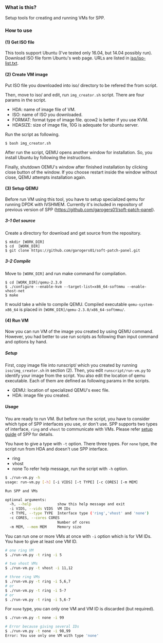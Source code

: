 ### What is this?

Setup tools for creating and running VMs for SPP.


### How to use

#### (1) Get ISO file

This tools support Ubuntu (I've tested only 16.04, but 14.04 possibly run).
Download ISO file form Ubuntu's web page.
URLs are listed in [iso/iso-list.txt](iso/README.md).


#### (2) Create VM image

Put ISO file you downloaded into iso/ directory to be refered
the from script.

Then, move to iso/ and edit, run `img_creator.sh` script.
There are four params in the script.
  - HDA: name of image file of VM.
  - ISO: name of ISO you downloaded.
  - FORMAT: format type of image file. qcow2 is better if you use KVM.
  - HDASIZE: size of image file, 10G is adequate for ubuntu server.

Run the script as following.

```
$ bash img_creator.sh
```

After run the script, QEMU opens another window for installation.
So, you install Ubuntu by following the instructions.

Finally, shutdown OEMU's window after finished installation by clicking close button of the window.
If you choose restart inside the window without close, QEMU attempts installation again.


#### (3) Setup QEMU

Before run VM using this tool, you have to setup specialized qemu
for running DPDK with IVSHMEM.
Currently it's included in repository of
previous version of SPP (https://github.com/garogers01/soft-patch-panel).

##### 3-1 Get source

Create a directory for download and get source from the repository.

```
$ mkdir [WORK_DIR]
$ cd  [WORK_DIR]
$ git clone https://github.com/garogers01/soft-patch-panel.git
```

##### 3-2 Compile

Move to `[WORK_DIR]` and run make command for compilation.

```
$ cd [WORK_DIR]/qemu-2.3.0
$ ./configure --enable-kvm --target-list=x86_64-softmmu --enable-vhost-net
$ make
```

It would take a while to compile QEMU.
Compiled executable `qemu-system-x86_64` is placed in `[WORK_DIR]/qemu-2.3.0/x86_64-softmmu/`.


#### (4) Run VM

Now you can run VM of the image you created by using QEMU command.
However, you had better to use run scripts as following than input command and options by hand.

##### Setup

First, copy image file into runscript/ which you created by running `iso/img_creator.sh` in section (2).
Then, you edit `runscript/run-vm.py` to identify your image from the script.
You also edit the location of qemu executable.
Each of them are defined as following params in the scripts.
  - QEMU: location of specialized QEMU's exec file.
  - HDA: image file you created.

##### Usage

You are ready to run VM.
But before run the script, you have to consider which type of SPP interfaces
you use, or don't use.
SPP supports two types of interface, `ring` and `vhost` to communicate with VMs.
Please refer [setup guide](http://dpdk.org/browse/apps/spp/tree/docs/setup_guide.md) of SPP for details.

You have to give a type with `-t` option.
There three types.
For `none` type, the script run from HDA and doesn't use SPP interface.
  - ring
  - vhost
  - none
To refer help message, run the script with `-h` option.

```sh
$ ./run-vm.py -h
usage: run-vm.py [-h] [-i VIDS] [-t TYPE] [-c CORES] [-m MEM]

Run SPP and VMs

optional arguments:
  -h, --help            show this help message and exit
  -i VIDS, --vids VIDS  VM IDs
  -t TYPE, --type TYPE  Interface type ('ring','vhost' and 'none')
  -c CORES, --cores CORES
                        Number of cores
  -m MEM, --mem MEM     Memory size
```

You can run one or more VMs at once with `-i` option which is for VM IDs.
You have to give at least one VM ID.

```sh
# one ring VM 
$ ./run-vm.py -t ring -i 5

# two vhost VMs
$ ./run-vm.py -t vhost -i 11,12

# three ring VMs 
$ ./run-vm.py -t ring -i 5,6,7
# or 
$ ./run-vm.py -t ring -i 5-7
# or 
$ ./run-vm.py -t ring -i 5,6-7
```

For `none` type, you can only one VM and VM ID is discarded (but required).

```sh
$ ./run-vm.py -t none -i 99

# Error because giving several IDs
$ ./run-vm.py -t none -i 98,99
Error: You use only one VM with type 'none'
```
